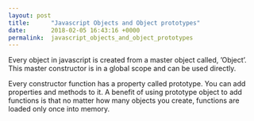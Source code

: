 ```yaml
---
layout: post
title:      "Javascript Objects and Object prototypes"
date:       2018-02-05 16:43:16 +0000
permalink:  javascript_objects_and_object_prototypes
---
```



Every object in javascript is created from a master object called, ’Object’. This master constructor is in a global scope and can be used directly.

Every constructor function has a property called prototype. You can add properties and methods to it. A benefit of using prototype object to add functions is that no matter how many objects you create, functions are loaded only once into memory. 

